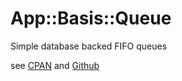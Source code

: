 # App::Basis::Queue

Simple database backed FIFO queues

see [CPAN](https://metacpan.org/search?q=App%3A%3ABasis%3A%3AQueue) and [Github](https://github.com/27escape/App-Basis-Queue) 